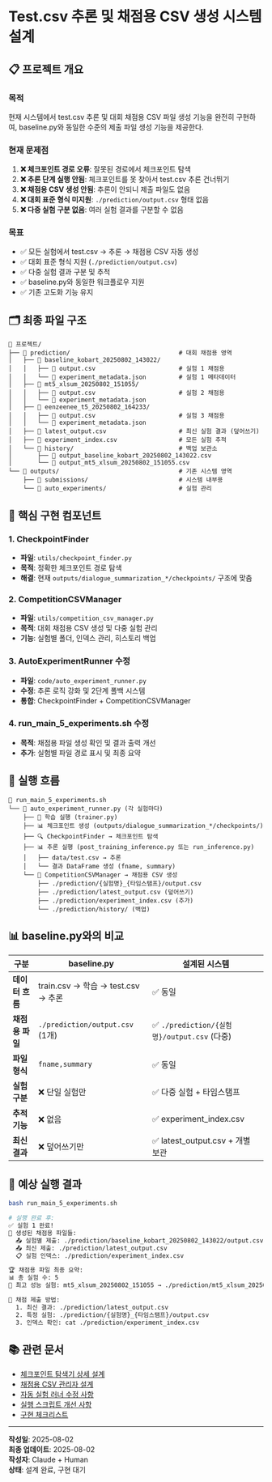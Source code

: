 # Test.csv 추론 및 채점용 CSV 생성 시스템 설계

## 📋 **프로젝트 개요**

### **목적**
현재 시스템에서 test.csv 추론 및 대회 채점용 CSV 파일 생성 기능을 완전히 구현하여, baseline.py와 동일한 수준의 제출 파일 생성 기능을 제공한다.

### **현재 문제점**
1. **❌ 체크포인트 경로 오류**: 잘못된 경로에서 체크포인트 탐색
2. **❌ 추론 단계 실행 안됨**: 체크포인트를 못 찾아서 test.csv 추론 건너뛰기  
3. **❌ 채점용 CSV 생성 안됨**: 추론이 안되니 제출 파일도 없음
4. **❌ 대회 표준 형식 미지원**: `./prediction/output.csv` 형태 없음
5. **❌ 다중 실험 구분 없음**: 여러 실험 결과를 구분할 수 없음

### **목표**
- ✅ 모든 실험에서 test.csv → 추론 → 채점용 CSV 자동 생성
- ✅ 대회 표준 형식 지원 (`./prediction/output.csv`)
- ✅ 다중 실험 결과 구분 및 추적
- ✅ baseline.py와 동일한 워크플로우 지원
- ✅ 기존 고도화 기능 유지

## 🗂️ **최종 파일 구조**

```
📁 프로젝트/
├── 📁 prediction/                              # 대회 채점용 영역
│   ├── 📁 baseline_kobart_20250802_143022/
│   │   ├── 📄 output.csv                       # 실험 1 채점용
│   │   └── 📄 experiment_metadata.json         # 실험 1 메타데이터
│   ├── 📁 mt5_xlsum_20250802_151055/
│   │   ├── 📄 output.csv                       # 실험 2 채점용  
│   │   └── 📄 experiment_metadata.json
│   ├── 📁 eenzeenee_t5_20250802_164233/
│   │   ├── 📄 output.csv                       # 실험 3 채점용
│   │   └── 📄 experiment_metadata.json
│   ├── 📄 latest_output.csv                    # 최신 실험 결과 (덮어쓰기)
│   ├── 📄 experiment_index.csv                 # 모든 실험 추적
│   └── 📁 history/                             # 백업 보관소
│       ├── 📄 output_baseline_kobart_20250802_143022.csv
│       └── 📄 output_mt5_xlsum_20250802_151055.csv
└── 📁 outputs/                                 # 기존 시스템 영역
    ├── 📁 submissions/                         # 시스템 내부용
    └── 📁 auto_experiments/                    # 실험 관리
```

## 🎯 **핵심 구현 컴포넌트**

### **1. CheckpointFinder**
- **파일**: `utils/checkpoint_finder.py`
- **목적**: 정확한 체크포인트 경로 탐색
- **해결**: 현재 `outputs/dialogue_summarization_*/checkpoints/` 구조에 맞춤

### **2. CompetitionCSVManager**  
- **파일**: `utils/competition_csv_manager.py`
- **목적**: 대회 채점용 CSV 생성 및 다중 실험 관리
- **기능**: 실험별 폴더, 인덱스 관리, 히스토리 백업

### **3. AutoExperimentRunner 수정**
- **파일**: `code/auto_experiment_runner.py`
- **수정**: 추론 로직 강화 및 2단계 폴백 시스템
- **통합**: CheckpointFinder + CompetitionCSVManager

### **4. run_main_5_experiments.sh 수정**
- **목적**: 채점용 파일 생성 확인 및 결과 출력 개선
- **추가**: 실험별 파일 경로 표시 및 최종 요약

## 🔄 **실행 흐름**

```
📁 run_main_5_experiments.sh
└── 📁 auto_experiment_runner.py (각 실험마다)
    ├── 🔧 학습 실행 (trainer.py)
    ├── 📊 체크포인트 생성 (outputs/dialogue_summarization_*/checkpoints/)
    ├── 🔍 CheckpointFinder → 체크포인트 탐색
    ├── 📊 추론 실행 (post_training_inference.py 또는 run_inference.py)
    │   ├── data/test.csv → 추론
    │   └── 결과 DataFrame 생성 (fname, summary)
    └── 💾 CompetitionCSVManager → 채점용 CSV 생성
        ├── ./prediction/{실험명}_{타임스탬프}/output.csv
        ├── ./prediction/latest_output.csv (덮어쓰기)
        ├── ./prediction/experiment_index.csv (추가)
        └── ./prediction/history/ (백업)
```

## 📊 **baseline.py와의 비교**

| 구분 | baseline.py | 설계된 시스템 |
|------|------------|-------------|
| **데이터 흐름** | train.csv → 학습 → test.csv → 추론 | ✅ 동일 |
| **채점용 파일** | `./prediction/output.csv` (1개) | ✅ `./prediction/{실험명}/output.csv` (다중) |
| **파일 형식** | `fname,summary` | ✅ 동일 |
| **실험 구분** | ❌ 단일 실험만 | ✅ 다중 실험 + 타임스탬프 |
| **추적 기능** | ❌ 없음 | ✅ experiment_index.csv |
| **최신 결과** | ❌ 덮어쓰기만 | ✅ latest_output.csv + 개별 보관 |

## 🚀 **예상 실행 결과**

```bash
bash run_main_5_experiments.sh

# 실행 완료 후:
✅ 실험 1 완료!
📁 생성된 채점용 파일들:
  📤 실험별 제출: ./prediction/baseline_kobart_20250802_143022/output.csv
  📤 최신 제출: ./prediction/latest_output.csv  
  📋 실험 인덱스: ./prediction/experiment_index.csv

🏆 채점용 파일 최종 요약:
📊 총 실험 수: 5
🥇 최고 성능 실험: mt5_xlsum_20250802_151055 → ./prediction/mt5_xlsum_20250802_151055/output.csv

📝 채점 제출 방법:
  1. 최신 결과: ./prediction/latest_output.csv
  2. 특정 실험: ./prediction/{실험명}_{타임스탬프}/output.csv  
  3. 인덱스 확인: cat ./prediction/experiment_index.csv
```

## 📚 **관련 문서**

- [체크포인트 탐색기 상세 설계](./01_checkpoint_finder.md)
- [채점용 CSV 관리자 설계](./02_competition_csv_manager.md)  
- [자동 실험 러너 수정 사항](./03_auto_experiment_runner.md)
- [실행 스크립트 개선 사항](./04_run_script_improvements.md)
- [구현 체크리스트](./05_implementation_checklist.md)

---

**작성일**: 2025-08-02  
**최종 업데이트**: 2025-08-02  
**작성자**: Claude + Human  
**상태**: 설계 완료, 구현 대기
